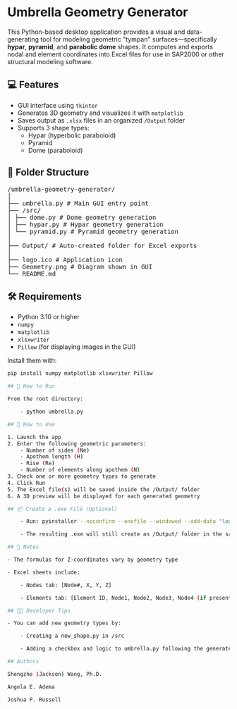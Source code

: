 # Umbrella Geometry Generator

This Python-based desktop application provides a visual and data-generating tool for modeling geometric "tympan" surfaces—specifically **hypar**, **pyramid**, and **parabolic dome** shapes. It computes and exports nodal and element coordinates into Excel files for use in SAP2000 or other structural modeling software.

## 💻 Features

- GUI interface using `tkinter`
- Generates 3D geometry and visualizes it with `matplotlib`
- Saves output as `.xlsx` files in an organized `/Output` folder
- Supports 3 shape types:
  - Hypar (hyperbolic paraboloid)
  - Pyramid
  - Dome (paraboloid)

## 📁 Folder Structure

<pre>/umbrella-geometry-generator/
│
├── umbrella.py # Main GUI entry point
├── /src/
│ ├── dome.py # Dome geometry generation
│ ├── hypar.py # Hypar geometry generation
│ └── pyramid.py # Pyramid geometry generation
│
├── Output/ # Auto-created folder for Excel exports
│
├── logo.ico # Application icon
├── Geometry.png # Diagram shown in GUI
└── README.md</pre>

## 🛠 Requirements

- Python 3.10 or higher
- `numpy`
- `matplotlib`
- `xlsxwriter`
- `Pillow` (for displaying images in the GUI)

Install them with:

```bash
pip install numpy matplotlib xlsxwriter Pillow

## 🚀 How to Run

From the root directory:

    - python umbrella.py

## 🧾 How to Use

1. Launch the app
2. Enter the following geometric parameters:
    - Number of sides (Ne)
    - Apothem length (H)
    - Rise (Re)
    - Number of elements along apothem (N)
3. Check one or more geometry types to generate
4. Click Run
5. The Excel file(s) will be saved inside the /Output/ folder
6. A 3D preview will be displayed for each generated geometry

## 📦 Create a .exe File (Optional)

    - Run: pyinstaller --noconfirm --onefile --windowed --add-data "logo.ico;." --add-data "Geometry.png;." umbrella.py

    - The resulting .exe will still create an /Output/ folder in the same directory it runs from.

## 🧠 Notes

- The formulas for Z-coordinates vary by geometry type

- Excel sheets include:

    - Nodes tab: [Node#, X, Y, Z]

    - Elements tab: [Element ID, Node1, Node2, Node3, Node4 (if present)]

## 🧑‍💻 Developer Tips

- You can add new geometry types by:

    - Creating a new_shape.py in /src

    - Adding a checkbox and logic to umbrella.py following the generate_and_export() pattern

## Authors

Shengzhe (Jackson) Wang, Ph.D.

Angela E. Adema

Joshua P. Russell
